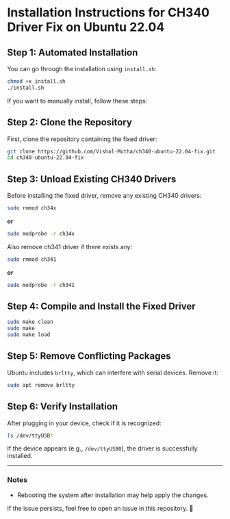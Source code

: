 # Installation Instructions for CH340 Driver Fix on Ubuntu 22.04

## Step 1: Automated Installation
You can go through the installation using `install.sh`:

```bash
chmod +x install.sh
./install.sh
```

If you want to manually install, follow these steps:

## Step 2: Clone the Repository
First, clone the repository containing the fixed driver:

```bash
git clone https://github.com/Vishal-Mutha/ch340-ubuntu-22.04-fix.git
cd ch340-ubuntu-22.04-fix
```

## Step 3: Unload Existing CH340 Drivers
Before installing the fixed driver, remove any existing CH340 drivers:

```bash
sudo rmmod ch34x
```
**or**
```bash
sudo modprobe -r ch34x
```

Also remove ch341 driver if there exists any:
```bash
sudo rmmod ch341
```
**or**
```bash
sudo modprobe -r ch341
```

## Step 4: Compile and Install the Fixed Driver

```bash
sudo make clean
sudo make
sudo make load
```

## Step 5: Remove Conflicting Packages
Ubuntu includes `brltty`, which can interfere with serial devices. Remove it:

```bash
sudo apt remove brltty
```

## Step 6: Verify Installation
After plugging in your device, check if it is recognized:

```bash
ls /dev/ttyUSB*
```
If the device appears (e.g., `/dev/ttyUSB0`), the driver is successfully installed.

---

### Notes
- Rebooting the system after installation may help apply the changes.

If the issue persists, feel free to open an issue in this repository. 🚀
